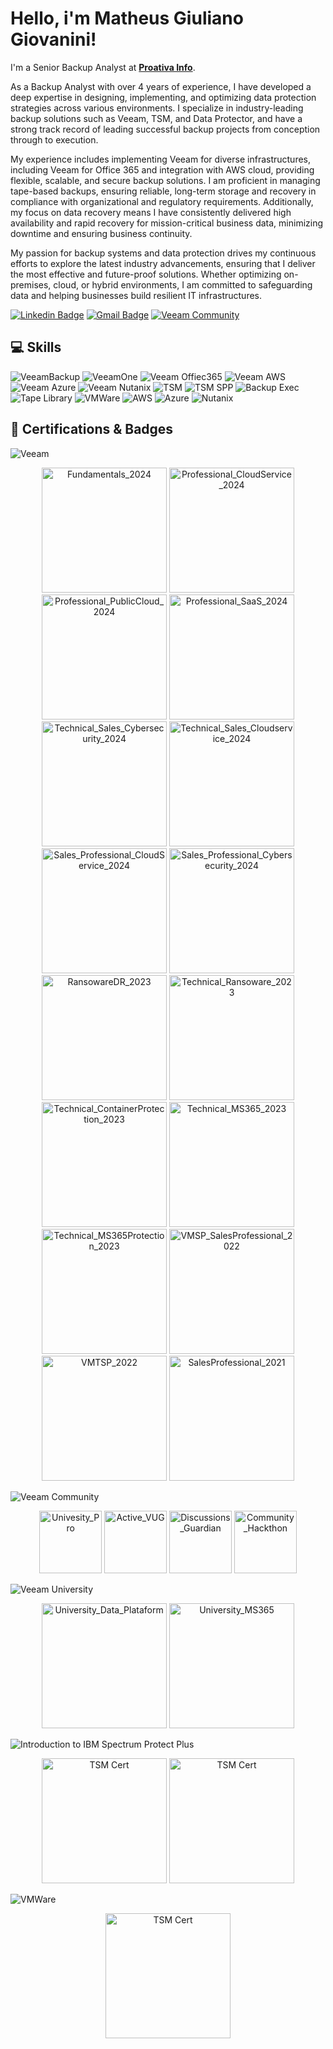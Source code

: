 # Hello, i'm Matheus Giuliano Giovanini!

I'm a Senior Backup Analyst at **[Proativa Info](https://proativainfo.com.br)**.

As a Backup Analyst with over 4 years of experience, I have developed a deep expertise in designing, implementing, and optimizing data protection strategies across various environments. I specialize in industry-leading backup solutions such as Veeam, TSM, and Data Protector, and have a strong track record of leading successful backup projects from conception through to execution.

My experience includes implementing Veeam for diverse infrastructures, including Veeam for Office 365 and integration with AWS cloud, providing flexible, scalable, and secure backup solutions. I am proficient in managing tape-based backups, ensuring reliable, long-term storage and recovery in compliance with organizational and regulatory requirements. Additionally, my focus on data recovery means I have consistently delivered high availability and rapid recovery for mission-critical business data, minimizing downtime and ensuring business continuity.

My passion for backup systems and data protection drives my continuous efforts to explore the latest industry advancements, ensuring that I deliver the most effective and future-proof solutions. Whether optimizing on-premises, cloud, or hybrid environments, I am committed to safeguarding data and helping businesses build resilient IT infrastructures.

[![Linkedin Badge](https://img.shields.io/badge/-LinkedIn-blue?style=flat-square&logo=Linkedin&logoColor=white&link=https://www.linkedin.com/in/matheus-giuliano-giovanini/)](https://www.linkedin.com/in/matheus-giuliano-giovanini/)
[![Gmail Badge](https://img.shields.io/badge/-Gmail-c14438?style=flat-square&logo=Gmail&logoColor=white&link=mailto:giovaninimatheus96@gmail.com)](mailto:giovaninimatheus96@gmail.com)
[![Veeam Community](https://img.shields.io/badge/Veeam%20Community-backup)](https://community.veeam.com/members/matheusgiovanini-13586)


## 💻 Skills

![VeeamBackup](https://img.shields.io/badge/Veeam%20Backup-backup)
![VeeamOne](https://img.shields.io/badge/VeeamOne-blue)
![Veeam Offiec365](https://img.shields.io/badge/Veeam%20Office365-white)
![Veeam AWS](https://img.shields.io/badge/Veeam%20AWS-red)
![Veeam Azure](https://img.shields.io/badge/Veeam%20Azure-darkblue)
![Veeam Nutanix](https://img.shields.io/badge/Veeam%20Nutanix-purple)
![TSM](https://img.shields.io/badge/TSM-black)
![TSM SPP](https://img.shields.io/badge/TSM%20SPP-white)
![Backup Exec](https://img.shields.io/badge/Veritas%20BackupExec-yellow)
![Tape Library](https://img.shields.io/badge/Tape%20Library-gray)
![VMWare](https://img.shields.io/badge/VMWare-lightblue)
![AWS](https://img.shields.io/badge/AWS-red)
![Azure](https://img.shields.io/badge/Azure-darkblue)
![Nutanix](https://img.shields.io/badge/Nutanix-purple)

## 🚀 Certifications & Badges

![Veeam](https://img.shields.io/badge/VeeamCertifications-backup)
<p align="center">
  <img src="https://github.com/matuis-bit/Matheus-Giovanini/blob/main/Veeam_Professional_Fundamentals_2024.png?raw=true" width="200" title="Fundamentals_2024">
  <img src="https://github.com/matuis-bit/Matheus-Giovanini/blob/main/Veeam_Professional_CloudService_2024.png?raw=true" width="200" title="Professional_CloudService_2024">
  <img src="https://github.com/matuis-bit/Matheus-Giovanini/blob/main/Veeam_Professional_PublicCloud_2024.png?raw=true" width="200" title="Professional_PublicCloud_2024">
  <img src="https://github.com/matuis-bit/Matheus-Giovanini/blob/main/Veeam_Professional_SaaS_2024.png?raw=true" width="200" title="Professional_SaaS_2024">
  <img src="https://github.com/matuis-bit/Matheus-Giovanini/blob/main/Technical_Sales_Cybersecurity_2024.png?raw=true" width="200" title="Technical_Sales_Cybersecurity_2024">
  <img src="https://github.com/matuis-bit/Matheus-Giovanini/blob/main/Technical_Sales_Cloudservice_2024.png?raw=true" width="200" title="Technical_Sales_Cloudservice_2024">
  <img src="https://github.com/matuis-bit/Matheus-Giovanini/blob/main/Sales_Professional_CloudService_2024.png?raw=true" width="200" title="Sales_Professional_CloudService_2024">
  <img src="https://github.com/matuis-bit/Matheus-Giovanini/blob/main/Sales_Professional_Cybersecurity_2024.png?raw=true" width="200" title="Sales_Professional_Cybersecurity_2024">
  <img src="https://github.com/matuis-bit/Matheus-Giovanini/blob/main/RansowareDR_2023.png?raw=true" width="200" title="RansowareDR_2023">
  <img src="https://github.com/matuis-bit/Matheus-Giovanini/blob/main/Veeam_Technical_Ransoware_2023.png?raw=true" width="200" title="Technical_Ransoware_2023">
  <img src="https://github.com/matuis-bit/Matheus-Giovanini/blob/main/Veeam_Technical_ContainerProtection_2023.png?raw=true" width="200" title="Technical_ContainerProtection_2023">
  <img src="https://github.com/matuis-bit/Matheus-Giovanini/blob/main/Veeam_Technical_MS365_2023.png?raw=true" width="200" title="Technical_MS365_2023">
  <img src="https://github.com/matuis-bit/Matheus-Giovanini/blob/main/Veeam_Technical_MS365Protection_2023.png?raw=true" width="200" title="Technical_MS365Protection_2023">
  <img src="https://github.com/matuis-bit/Matheus-Giovanini/blob/main/VMSP_SalesProfessional_2022.png?raw=true" width="200" title="VMSP_SalesProfessional_2022">
  <img src="https://github.com/matuis-bit/Matheus-Giovanini/blob/main/VMTSP_2022.png?raw=true" width="200" title="VMTSP_2022">
  <img src="https://github.com/matuis-bit/Matheus-Giovanini/blob/main/SalesProfessional_2021.png?raw=true" width="200" title="SalesProfessional_2021">
</p>


![Veeam Community](https://img.shields.io/badge/VeeamCommunity-blue)
<p align="center">
  <img src="https://github.com/matuis-bit/Matheus-Giovanini/blob/main/Community_Univesity_Pro.png?raw=true" width="100" title="Univesity_Pro">
  <img src="https://github.com/matuis-bit/Matheus-Giovanini/blob/main/Community_Active_VUG.png?raw=true" width="100" title="Active_VUG">
  <img src="https://github.com/matuis-bit/Matheus-Giovanini/blob/main/Community_Discussions_Guardian.png?raw=true" width="100" title="Discussions_Guardian">
  <img src="https://github.com/matuis-bit/Matheus-Giovanini/blob/main/Community_Hackthon.png?raw=true" width="100" title="Community_Hackthon">
  
</p>

![Veeam University](https://img.shields.io/badge/VeeamUniversity-white)
<p align="center">
  <img src="https://github.com/matuis-bit/Matheus-Giovanini/blob/main/VeeamUniversity_DataPlataform.png?raw=true" width="200" title="University_Data_Plataform">
  <img src="https://github.com/matuis-bit/Matheus-Giovanini/blob/main/VeeamUniversity_MS365.png?raw=true" width="200" title="University_MS365">
</p>

![Introduction to IBM Spectrum Protect Plus ](https://img.shields.io/badge/TSM-black)
<p align="center">
  <img src="https://github.com/matuis-bit/Matheus-Giovanini/blob/main/IBMSPP_cert1.png?raw=true" width="200" title="TSM Cert">
  <img src="https://github.com/matuis-bit/Matheus-Giovanini/blob/main/IBMSPP_cert.png?raw=true" width="200" title="TSM Cert">
</p>

![VMWare ](https://img.shields.io/badge/VMWare-lightblue)
<p align="center">
  <img src="https://github.com/matuis-bit/Matheus-Giovanini/blob/main/VTSP.png?raw=true" width="200" title="TSM Cert">
</p>
